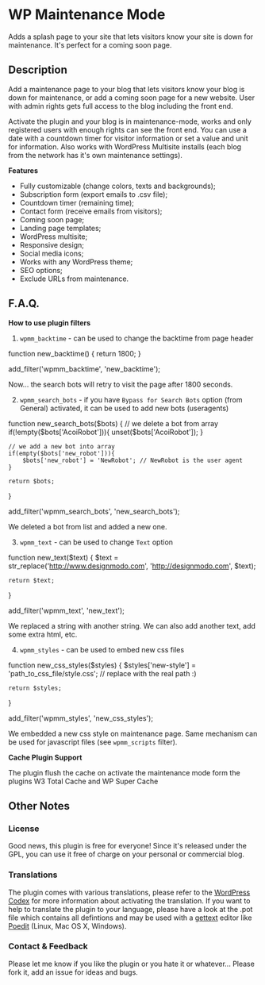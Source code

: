 # WP Maintenance Mode

Adds a splash page to your site that lets visitors know your site is down for maintenance. It's perfect for a coming soon page.

## Description
Add a maintenance page to your blog that lets visitors know your blog is down for maintenance, or add a coming soon page for a new website. User with admin rights gets full access to the blog including the front end.

Activate the plugin and your blog is in maintenance-mode, works and only registered users with enough rights can see the front end. You can use a date with a countdown timer for visitor information or set a value and unit for information. 
Also works with WordPress Multisite installs (each blog from the network has it's own maintenance settings).

**Features**

* Fully customizable (change colors, texts and backgrounds);
* Subscription form (export emails to .csv file);
* Countdown timer (remaining time);
* Contact form (receive emails from visitors);
* Coming soon page;
* Landing page templates;
* WordPress multisite;
* Responsive design;
* Social media icons;
* Works with any WordPress theme;
* SEO options;
* Exclude URLs from maintenance.

## F.A.Q.

**How to use plugin filters**

1. `wpmm_backtime` - can be used to change the backtime from page header

function new_backtime() {
    return 1800;
}

add_filter('wpmm_backtime', 'new_backtime');

Now... the search bots will retry to visit the page after 1800 seconds.

2. `wpmm_search_bots` - if you have `Bypass for Search Bots` option (from General) activated, it can be used to add new bots (useragents)

function new_search_bots($bots) {
    // we delete a bot from array
    if(!empty($bots['AcoiRobot'])){ 
        unset($bots['AcoiRobot']);
    }

    // we add a new bot into array
    if(empty($bots['new_robot'])){ 
        $bots['new_robot'] = 'NewRobot'; // NewRobot is the user agent
    }

    return $bots;
}

add_filter('wpmm_search_bots', 'new_search_bots');

We deleted a bot from list and added a new one.

3. `wpmm_text` - can be used to change `Text` option

function new_text($text) {
    $text = str_replace('http://www.designmodo.com', 'http://designmodo.com', $text);
    

    return $text;
}

add_filter('wpmm_text', 'new_text');

We replaced a string with another string. We can also add another text, add some extra html, etc.

4. `wpmm_styles` - can be used to embed new css files

function new_css_styles($styles) {
    $styles['new-style'] = 'path_to_css_file/style.css'; // replace with the real path :)

    return $styles;
}

add_filter('wpmm_styles', 'new_css_styles');

We embedded a new css style on maintenance page. Same mechanism can be used for javascript files (see `wpmm_scripts` filter).

**Cache Plugin Support**

The plugin flush the cache on activate the maintenance mode form the plugins W3 Total Cache and WP Super Cache

## Other Notes
### License
Good news, this plugin is free for everyone! Since it's released under the GPL, you can use it free of charge on your personal or commercial blog.

### Translations
The plugin comes with various translations, please refer to the [WordPress Codex](http://codex.wordpress.org/Installing_WordPress_in_Your_Language "Installing WordPress in Your Language") for more information about activating the translation. If you want to help to translate the plugin to your language, please have a look at the .pot file which contains all defintions and may be used with a [gettext](http://www.gnu.org/software/gettext/) editor like [Poedit](http://www.poedit.net/) (Linux, Mac OS X, Windows).

### Contact & Feedback
Please let me know if you like the plugin or you hate it or whatever... Please fork it, add an issue for ideas and bugs.
